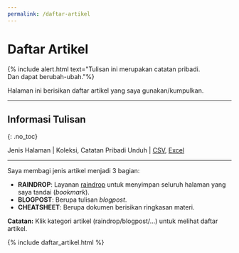 ```yaml
---
permalink: /daftar-artikel
---
```


# Daftar Artikel

{% include alert.html text="Tulisan ini merupakan catatan pribadi.<br>Dan dapat berubah-ubah."%}

Halaman ini berisikan daftar artikel yang saya gunakan/kumpulkan. 

-----

## Informasi Tulisan
{: .no_toc}

Jenis Halaman | Koleksi, Catatan Pribadi
Unduh | [CSV](https://github.com/taruma/vivaldi/blob/master/docs/_data/list_artikel.csv), [Excel](https://github.com/taruma/vivaldi/blob/master/docs/_data/list_artikel_excel.xlsx)

-----

Saya membagi jenis artikel menjadi 3 bagian:

- __RAINDROP__: Layanan [raindrop](https://raindrop.io/) untuk menyimpan seluruh halaman yang saya tandai (_bookmark_).
- __BLOGPOST__: Berupa tulisan _blogpost_.
- __CHEATSHEET__: Berupa dokumen berisikan ringkasan materi. 

<span class="text-small text-italic"><b>Catatan:</b> Klik kategori artikel (raindrop/blogpost/...) untuk melihat daftar artikel.</span>

{% include daftar_artikel.html %}
